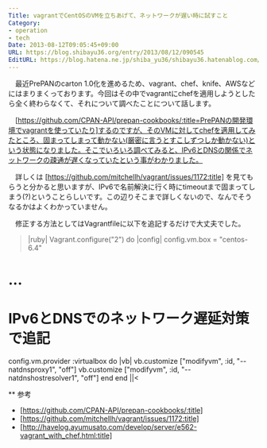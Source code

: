 ```yaml
---
Title: vagrantでCentOSのVMを立ちあげて、ネットワークが遅い時に試すこと
Category:
- operation
- tech
Date: 2013-08-12T09:05:45+09:00
URL: https://blog.shibayu36.org/entry/2013/08/12/090545
EditURL: https://blog.hatena.ne.jp/shiba_yu36/shibayu36.hatenablog.com/atom/entry/11696248318756609456
---
```


　最近PrePANのcarton 1.0化を進めるため、vagrant、chef、knife、AWSなどにはまりまくっております。今回はその中でvagrantにchefを適用しようとしたら全く終わらなくて、それについて調べたことについて話します。

　[https://github.com/CPAN-API/prepan-cookbooks/:title=PrePANの開発環境でvagrantを使っていたり]するのですが、そのVMに対してchefを適用してみたところ、固まってしまって動かない(厳密に言うとすこしずつしか動かない)という状態になりました。そこでいろいろ調べてみると、IPv6とDNSの関係でネットワークの疎通が遅くなっていたという事がわかりました。

　詳しくは [https://github.com/mitchellh/vagrant/issues/1172:title] を見てもらうと分かると思いますが、IPv6で名前解決に行く時にtimeoutまで固まってしまう(?)ということらしいです。この辺りそこまで詳しくないので、なんでそうなるかはよくわかっていません。

　修正する方法としてはVagrantfileに以下を追記するだけで大丈夫でした。
>|ruby|
Vagrant.configure("2") do |config|
  config.vm.box       = "centos-6.4"

  # ...

  # IPv6とDNSでのネットワーク遅延対策で追記
  config.vm.provider :virtualbox do |vb|
    vb.customize ["modifyvm", :id, "--natdnsproxy1", "off"]
    vb.customize ["modifyvm", :id, "--natdnshostresolver1", "off"]
  end
end
||<

** 参考
- [https://github.com/CPAN-API/prepan-cookbooks/:title]
- [https://github.com/mitchellh/vagrant/issues/1172:title]
- [http://havelog.ayumusato.com/develop/server/e562-vagrant_with_chef.html:title]
